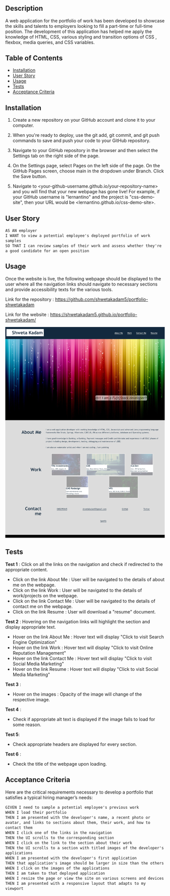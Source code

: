 # <Your-Project-Title>

## Description

A web application for the portfolio of work has been developed to showcase the skills and talents to employers looking to fill a part-time or full-time position.
The development of this application has helped me apply the knowledge of HTML, CSS, various styling and transition options of CSS , flexbox, media queries, and CSS variables.  

## Table of Contents 

- [Installation](#installation)
- [User Story](#user-story)
- [Usage](#usage)
- [Tests](#tests)
- [Acceptance Criteria](#acceptance-criteria)
## Installation

1. Create a new repository on your GitHub account and clone it to your computer.

2. When you're ready to deploy, use the git add, git commit, and git push commands to save and push your code to your GitHub repository.

3. Navigate to your GitHub repository in the browser and then select the Settings tab on the right side of the page.

4. On the Settings page, select Pages on the left side of the page. On the GitHub Pages screen, choose main in the dropdown under Branch. Click the Save button.

5. Navigate to <your-github-username.github.io/your-repository-name> and you will find that your new webpage has gone live! For example, if your GitHub username is "lernantino" and the project is "css-demo-site", then your URL would be <lernantino.github.io/css-demo-site>.

## User Story

```
AS AN employer
I WANT to view a potential employee's deployed portfolio of work samples
SO THAT I can review samples of their work and assess whether they're a good candidate for an open position
```



## Usage
Once the website is live, the following webpage should be displayed to the user where all the navigation links should navigate to necessary sections and provide accessibility texts for the various tools.

Link for the repository : https://github.com/shwetakadam5/portfolio-shwetakadam

Link for the website : https://shwetakadam5.github.io/portfolio-shwetakadam/


![alt text](assets/images/PortfolioHomePage.jpeg)



## Tests

**Test 1** : Click on all the links on the navigation and check if redirected to the appropriate content.
- Click on the link About Me : User will be navigated to the details of about me on the webpage.
- Click on the link Work : User will be navigated to the details of work/projects on the webpage.
- Click on the link Contact Me : User will be navigated to the details of contact me on the webpage.
- Click on the link Resume : User will download a "resume" document.

**Test 2** : Hovering on the navigation links will highlight the section and display appropriate text.
- Hover on the link About Me : Hover text will display "Click to visit Search Engine Optimization"
- Hover on the link Work : Hover text will display "Click to visit Online Reputation Management"
- Hover on the link Contact Me : Hover text will display "Click to visit Social Media Marketing"
- Hover on the link Resume : Hover text will display "Click to visit Social Media Marketing"

**Test 3** :
- Hover on the images : Opacity of the image will change of the respective image.

**Test 4** : 
- Check if appropriate alt text is displayed if the image fails to load for some reason.

**Test 5**: 
- Check appropriate headers are displayed for every section.

**Test 6** : 
- Check the title of the webpage upon loading.


## Acceptance Criteria

Here are the critical requirements necessary to develop a portfolio that satisfies a typical hiring manager’s needs:

```
GIVEN I need to sample a potential employee's previous work
WHEN I load their portfolio
THEN I am presented with the developer's name, a recent photo or avatar, and links to sections about them, their work, and how to contact them
WHEN I click one of the links in the navigation
THEN the UI scrolls to the corresponding section
WHEN I click on the link to the section about their work
THEN the UI scrolls to a section with titled images of the developer's applications
WHEN I am presented with the developer's first application
THEN that application's image should be larger in size than the others
WHEN I click on the images of the applications
THEN I am taken to that deployed application
WHEN I resize the page or view the site on various screens and devices
THEN I am presented with a responsive layout that adapts to my viewport
```